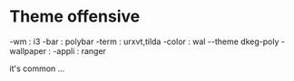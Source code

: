 # Theme offensive

-wm : i3
-bar : polybar
-term : urxvt,tilda
-color : wal --theme dkeg-poly
-wallpaper :
-appli : ranger

it's common ...

